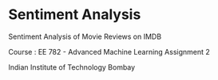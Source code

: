 # Sentiment Analysis
 Sentiment Analysis of Movie Reviews on IMDB

Course : EE 782 - Advanced Machine Learning
Assignment 2 

Indian Institute of Technology Bombay
